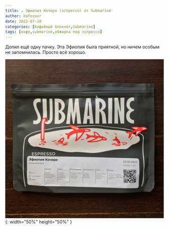 ```yaml
---
title: ☕️ Эфиопия Кочере (эспрессо) от Submarine
author: kofezavr
date: 2022-07-10
categories: [Кофейный блокнот,Submarine]
tags: [кофе,submarine,обжарка под эспрессо]
--- 
```


Допил ещё одну пачку. Эта Эфиопия была приятной, но ничем особым не запомнилась. Просто всё хорошо.

![Эфиопия Кочере (эспрессо) от Submarine](/assets/img/posts/22/07/ethiopia-kochere.jpg){: width="50%" height="50%" }